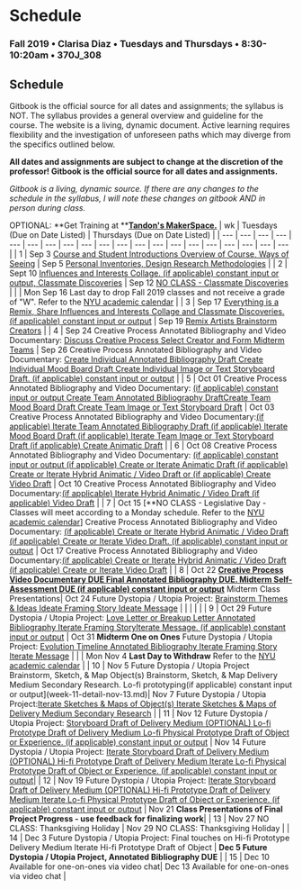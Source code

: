 # Schedule

### Fall 2019 • Clarisa Diaz • Tuesdays and Thursdays • 8:30-10:20am • 370J_308

## Schedule

Gitbook is the official source for all dates and assignments; the syllabus is NOT. The syllabus provides a general overview and guideline for the course. The website is a living, dynamic document. Active learning requires flexibility and the investigation of unforeseen paths which may diverge from the specifics outlined below.

**All dates and assignments are subject to change at the discretion of the professor! Gitbook is the official source for all dates and assignments.**

_Gitbook is a living, dynamic source. If there are any changes to the schedule in the syllabus, I will note these changes on gitbook AND in person during class._

OPTIONAL: **Get Training at **[**Tandon's MakerSpace.**](http://makerspace.engineering.nyu.edu/design-lab-calendar/)
| wk | Tuesdays \(Due on Date Listed\) | Thursdays \(Due on Date Listed\) |
| --- | --- | --- | --- | --- | --- | --- | --- | --- | --- | --- | --- | --- | --- | --- | --- | --- | --- | --- | --- |
| 1 | Sep 3 [Course and Student Introductions Overview of Course, Ways of Seeing](week-1-detail-sep-04.md) | Sep 5 [Personal Inventories, Design Research Methodologies](week-1-detail-sep-04.md) |
| 2 | Sept 10 [Influences and Interests Collage. \(if applicable\) constant input or output, Classmate Discoveries](week-2-detail-sep-11.md) | Sep 12 [NO CLASS - Classmate Discoveries](week-2-detail-sep-11.md) |
|  | Mon Sep 16 Last day to drop Fall 2019 classes and not receive a grade of "W". Refer to the [NYU academic calendar](https://www.nyu.edu/registrar/calendars/university-academic-calendar.html#1198) |
| 3 | Sep 17 [Everything is a Remix, Share Influences and Interests Collage and Classmate Discoveries. \(if applicable\) constant input or output](week-3-detail-sep-18.md) | Sep 19 [Remix Artists Brainstorm Creators](week-3-detail-sep-18.md) |
| 4 | Sep 24 Creative Process Annotated Bibliography and Video Documentary: [Discuss Creative Process Select Creator and Form Midterm Teams](week-4-detail-sep-25.md) | Sep 26 Creative Process Annotated Bibliography and Video Documentary: [Create Individual Annotated Bibliography Draft Create Individual Mood Board Draft Create Individual Image or Text Storyboard Draft. \(if applicable\) constant input or output](week-4-detail-sep-25.md) |
| 5 | Oct 01 Creative Process Annotated Bibliography and Video Documentary: [\(if applicable\) constant input or output Create Team Annotated Bibliography DraftCreate Team Mood Board Draft Create Team Image or Text Storyboard Draft](week-5-detail-oct-02.md) | Oct 03 Creative Process Annotated Bibliography and Video Documentary:[\(if applicable\) Iterate Team Annotated Bibliography Draft \(if applicable\) Iterate Mood Board Draft \(if applicable\) Iterate Team Image or Text Storyboard Draft \(if applicable\) Create Animatic Draft](week-5-detail-oct-02.md) |
| 6 | Oct 08  Creative Process Annotated Bibliography and Video Documentary: [\(if applicable\) constant input or output \(if applicable\) Create or Iterate Animatic Draft \(if applicable\) Create or Iterate Hybrid Animatic / Video Draft or \(if applicable\) Create Video Draft](week-6-detail-oct-09.md) | Oct 10 Creative Process Annotated Bibliography and Video Documentary:[\(if applicable\) Iterate Hybrid Animatic / Video Draft \(if applicable\) Video Draft](week-6-detail-oct-09.md) |
| 7 | Oct 15 [**NO CLASS - Legislative Day -Classes will meet according to a Monday schedule. Refer to the [NYU academic calendar](https://www.nyu.edu/registrar/calendars/university-academic-calendar.html#1198)] Creative Process Annotated Bibliography and Video Documentary: [\(if applicable\) Create or Iterate Hybrid Animatic / Video Draft \(if applicable\) Create or Iterate Video Draft. \(if applicable\) constant input or output](week-7-detail-oct-16.md) | Oct 17 Creative Process Annotated Bibliography and Video Documentary:[\(if applicable\) Create or Iterate Hybrid Animatic / Video Draft \(if applicable\) Create or Iterate Video Draft](week-7-detail-oct-16.md) |
| 8 | Oct 22 [**Creative Process Video Documentary DUE Final Annotated Bibliography DUE. Midterm Self-Assessment DUE \(if applicable\) constant input or output**](week-9-detail-oct-30.md) Midterm Class Presentations| Oct 24 Future Dystopia / Utopia Project: [Brainstorm Themes & Ideas Ideate Framing Story Ideate Message](week-9-detail-oct-30.md) |
|  |  |  |
| 9 | Oct 29 Future Dystopia / Utopia Project: [Love Letter or Breakup Letter Annotated Bibliography Iterate Framing StoryIterate Message. \(if applicable\) constant input or output](week-10-detail-nov-06.md)  | Oct 31 **Midterm One on Ones** Future Dystopia / Utopia Project: [Evolution Timeline Annotated Bibliography Iterate Framing Story Iterate Message](week-10-detail-nov-06.md) |
|  | Mon Nov 4 **Last Day to Withdraw** Refer to the [NYU academic calendar](https://www.nyu.edu/registrar/calendars/university-academic-calendar.html#1198) |
| 10 | Nov 5 Future Dystopia / Utopia Project Brainstorm, Sketch, & Map Object\(s\) Brainstorm, Sketch, & Map Delivery Medium Secondary Research. Lo-fi prototyping\(if applicable\) constant input or output](week-11-detail-nov-13.md)| Nov 7 Future Dystopia / Utopia Project:[Iterate Sketches & Maps of Object\(s\) Iterate Sketches & Maps of Delivery Medium Secondary Research](week-11-detail-nov-13.md) |
| 11 | Nov 12 Future Dystopia / Utopia Project: [Storyboard Draft of Delivery Medium \(OPTIONAL\) Lo-fi Prototype Draft of Delivery Medium Lo-fi Physical Prototype Draft of Object or Experience. \(if applicable\) constant input or output](week-12-detail-nov-20.md)  | Nov 14 Future Dystopia / Utopia Project: [Iterate Storyboard Draft of Delivery Medium \(OPTIONAL\) Hi-fi Prototype Draft of Delivery Medium Iterate Lo-fi Physical Prototype Draft of Object or Experience. \(if applicable\) constant input or output](week-13-detail-nov-27.md)|
| 12 | Nov 19 Future Dystopia / Utopia Project: [Iterate Storyboard Draft of Delivery Medium \(OPTIONAL\) Hi-fi Prototype Draft of Delivery Medium Iterate Lo-fi Physical Prototype Draft of Object or Experience. \(if applicable\) constant input or output](week-13-detail-nov-27.md) | Nov 21 **Class Presentations of Final Project Progress - use feedback for finalizing work**|
| 13 | Nov 27 NO CLASS: Thanksgiving Holiday  | Nov 29 NO CLASS: Thanksgiving Holiday |
| 14 | Dec 3 Future Dystopia / Utopia Project: Final touches on Hi-fi Prototype Delivery Medium Iterate Hi-fi Prototype Draft of Object | **Dec 5 Future Dystopia / Utopia Project, Annotated Bibliography DUE** |
| 15 | Dec 10 Available for one-on-ones via video chat| Dec 13 Available for one-on-ones via video chat |



